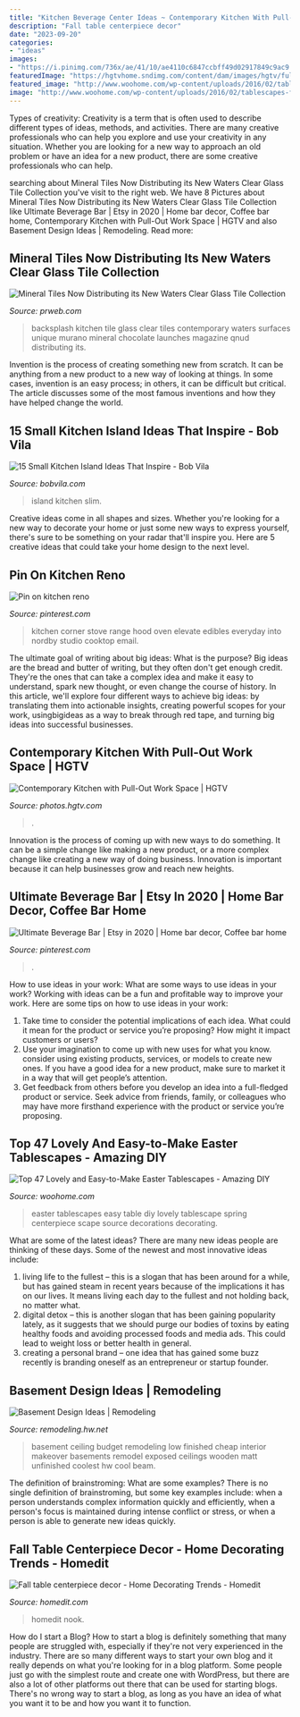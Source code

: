 ```yaml
---
title: "Kitchen Beverage Center Ideas ~ Contemporary Kitchen With Pull-out Work Space"
description: "Fall table centerpiece decor"
date: "2023-09-20"
categories:
- "ideas"
images:
- "https://i.pinimg.com/736x/ae/41/10/ae4110c6847ccbff49d02917849c9ac9.jpg"
featuredImage: "https://hgtvhome.sndimg.com/content/dam/images/hgtv/fullset/2013/5/7/0/original_Solange-Boice-small-kitchen-pull-out-beside-oven.jpg.rend.hgtvcom.616.822.suffix/1400978284725.jpeg"
featured_image: "http://www.woohome.com/wp-content/uploads/2016/02/tablescapes-for-easter-09.jpg"
image: "http://www.woohome.com/wp-content/uploads/2016/02/tablescapes-for-easter-09.jpg"
---
```



Types of creativity:
Creativity is a term that is often used to describe different types of ideas, methods, and activities. There are many creative professionals who can help you explore and use your creativity in any situation. Whether you are looking for a new way to approach an old problem or have an idea for a new product, there are some creative professionals who can help.

	

		
searching about Mineral Tiles Now Distributing its New Waters Clear Glass Tile Collection you've visit to the right web. We have 8 Pictures about Mineral Tiles Now Distributing its New Waters Clear Glass Tile Collection like Ultimate Beverage Bar | Etsy in 2020 | Home bar decor, Coffee bar home, Contemporary Kitchen with Pull-Out Work Space | HGTV and also Basement Design Ideas | Remodeling. Read more:
		
    
## Mineral Tiles Now Distributing Its New Waters Clear Glass Tile Collection

<img loading=lazy src="http://ww1.prweb.com/prfiles/2012/11/29/10188563/Contemporary-Kitchen-Backsplash-Waters-Clear-Gass-Tile-Collection-Chocolate.jpeg" onerror="this.onerror=null;this.src='https://tse3.mm.bing.net/th?id=OIP.pD2p91Y2_-aUGhR3mV6zQgHaE8&amp;pid=15.1';" alt="Mineral Tiles Now Distributing its New Waters Clear Glass Tile Collection">

_Source: prweb.com_

>backsplash kitchen tile glass clear tiles contemporary waters surfaces unique murano mineral chocolate launches magazine qnud distributing its. 

	

Invention is the process of creating something new from scratch. It can be anything from a new product to a new way of looking at things. In some cases, invention is an easy process; in others, it can be difficult but critical. The article discusses some of the most famous inventions and how they have helped change the world.

    
## 15 Small Kitchen Island Ideas That Inspire - Bob Vila

<img loading=lazy src="https://empire-s3-production.bobvila.com/slides/30307/original/slim_island_kelleyandco.jpg?1550273096" onerror="this.onerror=null;this.src='https://tse4.mm.bing.net/th?id=OIP.BT_l_EvB_KMNsKaDupixUAHaJz&amp;pid=15.1';" alt="15 Small Kitchen Island Ideas That Inspire - Bob Vila">

_Source: bobvila.com_

>island kitchen slim. 

	

Creative ideas come in all shapes and sizes. Whether you're looking for a new way to decorate your home or just some new ways to express yourself, there's sure to be something on your radar that'll inspire you. Here are 5 creative ideas that could take your home design to the next level.

    
## Pin On Kitchen Reno

<img loading=lazy src="https://i.pinimg.com/736x/ae/41/10/ae4110c6847ccbff49d02917849c9ac9.jpg" onerror="this.onerror=null;this.src='https://tse4.mm.bing.net/th?id=OIP.fvHIzPAx2CTFF04OAyhg_AHaJ3&amp;pid=15.1';" alt="Pin on kitchen reno">

_Source: pinterest.com_

>kitchen corner stove range hood oven elevate edibles everyday into nordby studio cooktop email. 

	

The ultimate goal of writing about big ideas: What is the purpose?
Big ideas are the bread and butter of writing, but they often don't get enough credit. They're the ones that can take a complex idea and make it easy to understand, spark new thought, or even change the course of history. In this article, we'll explore four different ways to achieve big ideas: by translating them into actionable insights, creating powerful scopes for your work, usingbigideas as a way to break through red tape, and turning big ideas into successful businesses.

    
## Contemporary Kitchen With Pull-Out Work Space | HGTV

<img loading=lazy src="https://hgtvhome.sndimg.com/content/dam/images/hgtv/fullset/2013/5/7/0/original_Solange-Boice-small-kitchen-pull-out-beside-oven.jpg.rend.hgtvcom.616.822.suffix/1400978284725.jpeg" onerror="this.onerror=null;this.src='https://tse1.mm.bing.net/th?id=OIP.F0iUcWGocvLeMAYjWVsEAwHaJ4&amp;pid=15.1';" alt="Contemporary Kitchen with Pull-Out Work Space | HGTV">

_Source: photos.hgtv.com_

>. 

	

Innovation is the process of coming up with new ways to do something. It can be a simple change like making a new product, or a more complex change like creating a new way of doing business. Innovation is important because it can help businesses grow and reach new heights.

    
## Ultimate Beverage Bar | Etsy In 2020 | Home Bar Decor, Coffee Bar Home

<img loading=lazy src="https://i.pinimg.com/736x/27/03/95/27039558fcaff12f47556b79b8feeef2.jpg" onerror="this.onerror=null;this.src='https://tse4.mm.bing.net/th?id=OIP.EGdnEJxrQgWH7Lf3lU1OzgHaK_&amp;pid=15.1';" alt="Ultimate Beverage Bar | Etsy in 2020 | Home bar decor, Coffee bar home">

_Source: pinterest.com_

>. 

	

How to use ideas in your work: What are some ways to use ideas in your work?
Working with ideas can be a fun and profitable way to improve your work. Here are some tips on how to use ideas in your work: 
1. Take time to consider the potential implications of each idea. What could it mean for the product or service you’re proposing? How might it impact customers or users? 
2. Use your imagination to come up with new uses for what you know. consider using existing products, services, or models to create new ones. If you have a good idea for a new product, make sure to market it in a way that will get people’s attention. 
3. Get feedback from others before you develop an idea into a full-fledged product or service. Seek advice from friends, family, or colleagues who may have more firsthand experience with the product or service you’re proposing.

    
## Top 47 Lovely And Easy-to-Make Easter Tablescapes - Amazing DIY

<img loading=lazy src="http://www.woohome.com/wp-content/uploads/2016/02/tablescapes-for-easter-09.jpg" onerror="this.onerror=null;this.src='https://tse3.mm.bing.net/th?id=OIP.UD3yFmKND7j-Pc8wAVdu6AHaK3&amp;pid=15.1';" alt="Top 47 Lovely and Easy-to-Make Easter Tablescapes - Amazing DIY">

_Source: woohome.com_

>easter tablescapes easy table diy lovely tablescape spring centerpiece scape source decorations decorating. 

	

What are some of the latest ideas?
There are many new ideas people are thinking of these days. Some of the newest and most innovative ideas include: 
1. living life to the fullest – this is a slogan that has been around for a while, but has gained steam in recent years because of the implications it has on our lives. It means living each day to the fullest and not holding back, no matter what. 
2. digital detox – this is another slogan that has been gaining popularity lately, as it suggests that we should purge our bodies of toxins by eating healthy foods and avoiding processed foods and media ads. This could lead to weight loss or better health in general. 
3. creating a personal brand – one idea that has gained some buzz recently is branding oneself as an entrepreneur or startup founder.

    
## Basement Design Ideas | Remodeling

<img loading=lazy src="https://cdnassets.hw.net/d0/86/e2836d354bf19ec0f4f8a2eed5ee/1208b-rm-bd-1-tcm17-90723.jpg" onerror="this.onerror=null;this.src='https://tse2.mm.bing.net/th?id=OIP.GBZ-idnralhQIFDcla7BZAHaE6&amp;pid=15.1';" alt="Basement Design Ideas | Remodeling">

_Source: remodeling.hw.net_

>basement ceiling budget remodeling low finished cheap interior makeover basements remodel exposed ceilings wooden matt unfinished coolest hw cool beam. 

	

The definition of brainstroming: What are some examples?
There is no single definition of brainstroming, but some key examples include: when a person understands complex information quickly and efficiently, when a person's focus is maintained during intense conflict or stress, or when a person is able to generate new ideas quickly.

    
## Fall Table Centerpiece Decor - Home Decorating Trends - Homedit

<img loading=lazy src="http://cdn.homedit.com/wp-content/uploads/2012/09/Fall-table-centerpiece-decor.jpg" onerror="this.onerror=null;this.src='https://tse2.mm.bing.net/th?id=OIP.HSPUAA8iB19kb3C_Op7tkwHaLC&amp;pid=15.1';" alt="Fall table centerpiece decor - Home Decorating Trends - Homedit">

_Source: homedit.com_

>homedit nook. 

	

How do I start a Blog?
How to start a blog is definitely something that many people are struggled with, especially if they're not very experienced in the industry. There are so many different ways to start your own blog and it really depends on what you're looking for in a blog platform. Some people just go with the simplest route and create one with WordPress, but there are also a lot of other platforms out there that can be used for starting blogs. There's no wrong way to start a blog, as long as you have an idea of what you want it to be and how you want it to function.

